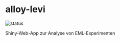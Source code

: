 # alloy-levi

![status](https://img.shields.io/badge/status-under_development-orange)

Shiny-Web-App zur Analyse von EML-Experimenten






